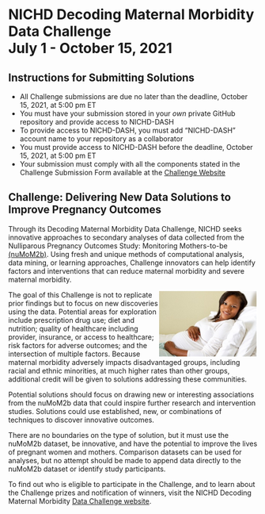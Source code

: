 # NICHD Decoding Maternal Morbidity Data Challenge <br> July 1 - October 15, 2021

## Instructions for Submitting Solutions 
- All Challenge submissions are due no later than the deadline, October 15, 2021, at 5:00 pm ET
- You must have your submission stored in your *own* private GitHub repository and provide access to NICHD-DASH
-	To provide access to NICHD-DASH, you must add “NICHD-DASH” account name to your repository as a collaborator
-	You must provide access to NICHD-DASH before the deadline, October 15, 2021, at 5:00 pm ET
- Your submission must comply with all the components stated in the Challenge Submission Form available at the [Challenge Website](https://www.freelancer.com/contest/1953085?w=f&ngsw-bypass=)


## Challenge: Delivering New Data Solutions to Improve Pregnancy Outcomes

Through its Decoding Maternal Morbidity Data Challenge, NICHD seeks innovative approaches to secondary analyses of data collected from the Nulliparous Pregnancy Outcomes Study: Monitoring Mothers-to-be [(nuMoM2b)](https://dash.nichd.nih.gov/study/226675). Using fresh and unique methods of computational analysis, data mining, or learning approaches, Challenge innovators can help identify factors and interventions that can reduce maternal morbidity and severe maternal morbidity. 
<p><img align="right"src="resources/nuMoM2b.jpg" alt="mother" width="200"/> </p>

<p> The goal of this Challenge is not to replicate prior findings but to focus on new discoveries using the data. Potential areas for exploration include prescription drug use; diet and nutrition; quality of healthcare including provider, insurance, or access to healthcare; risk factors for adverse outcomes; and the intersection of multiple factors. Because maternal morbidity adversely impacts disadvantaged groups, including racial and ethnic minorities, at much higher rates than other groups, additional credit will be given to solutions addressing these communities. </p>

<p> Potential solutions should focus on drawing new or interesting associations from the nuMoM2b data that could inspire further research and intervention studies. Solutions could use established, new, or combinations of techniques to discover innovative outcomes. </p>

<p> There are no boundaries on the type of solution, but it must use the nuMoM2b dataset, be innovative, and have the potential to improve the lives of pregnant women and mothers. Comparison datasets can be used for analyses, but no attempt should be made to append data directly to the nuMoM2b dataset or identify study participants. </p>

To find out who is eligible to participate in the Challenge, and to learn about the Challenge prizes and notification of winners, visit the NICHD Decoding Maternal Morbidity [Data Challenge website](https://www.freelancer.com/contest/1953085?w=f&ngsw-bypass=).
